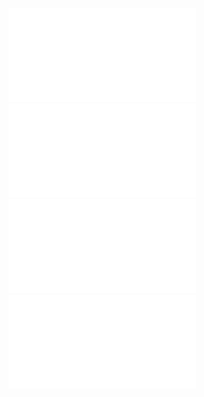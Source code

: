 ![Lab6_lista](/Notatki/Semestr%202/Programowanie%20obiektowe/Labolatoria/Labolatoria%206/Lab6_lista.pdf)
![Sklep](/Notatki/Semestr%202/Programowanie%20obiektowe/Labolatoria/Labolatoria%206/Sklep.java)
![Warzywa](/Notatki/Semestr%202/Programowanie%20obiektowe/Labolatoria/Labolatoria%206/Warzywa.java)
![DataPrzydatnosci](/Notatki/Semestr%202/Programowanie%20obiektowe/Labolatoria/Labolatoria%206/DataPrzydatnosci.java)